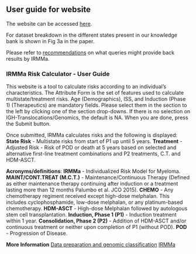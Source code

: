 ## User guide for website

The website can be accessed [here](https://irmma-risk-calculator.miami.edu).

For dataset breakdown in the different states present in our knowledge bank is shown in  Fig 3a in the paper.

Please refer to [recommendations](recommendations.pdf) on what queries might provide back results by IRMMa.

### IRMMa Risk Calculator - User Guide

This website is a tool to calculate risks according to an individual’s characteristics. The Attribute Form is the set of features used to calculate multistate/treatment risks. Age (Demographics), ISS, and Induction (Phase 1) (Therapeutics) are mandatory fields. Please select them in the section to the left by clicking one of the section drop-downs. If there is no selection on IGH-Translocations/Genomics, the default is NA. When you are done, press the Submit button.

Once submitted, IRMMa calculates risks and the following is displayed:
**State Risk** - Multistate risks from start of P1 up until 5 years.
**Treatment** - Adjusted Risk - Risk of POD or death at 5 years based on selected and alternative first-line treatment combinations and P2 treatments, C.T. and HDM-ASCT.

**Acronyms/definitions**:
**IRMMa** - Individualized Risk Model for Myeloma.
**MAINT/CONT.TREAT (M.C.T.)** - Maintenance/Continuous Therapy (Defined as either maintenance therapy continuing after induction or a treatment lasting more than 12 months Palumbo et al. JCO 2015).
**CHEMO** - Any chemotherapy regiment received except high-dose melphalan. This includes cyclophosphamide, low-dose melphalan, or any platinum-based chemotherapy.
**HDM-ASCT** - High-dose Melphalan followed by autologous stem cell transplantation.
**Induction, Phase 1 (P1)** - Induction treatment within 1 year.
**Consolidation, Phase 2 (P2)** - Addition of HDM-ASCT and/or continuous treatment or neither upon completion of P1 (without POD).
**POD** - Progression of Disease.

**More Information**
[Data preparation and genomic classification](https://github.com/UM-Myeloma-Genomics/GCP_MM/tree/main/genomic)
[IRMMa](https://github.com/UM-Myeloma-Genomics/GCP_MM/tree/main/prognostication)
